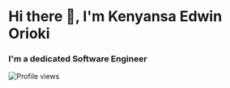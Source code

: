 # Hi there 👋, I'm Kenyansa Edwin Orioki
### I'm a dedicated Software Engineer

<!--
**oriokie/oriokie** is a ✨ _special_ ✨ repository because its `README.md` (this file) appears on your GitHub profile.

Here are some ideas to get you started:

- 🔭 I’m currently working on ...
- 🌱 I’m currently learning ...
- 👯 I’m looking to collaborate on ...
- 🤔 I’m looking for help with ...
- 💬 Ask me about ...
- 📫 How to reach me: ...
- 😄 Pronouns: ...
- ⚡ Fun fact: ...
-->



![Profile views](https://komarev.com/ghpvc/?username=oriokie&label=Profile%20views&color=0e75b6&style=flat)





